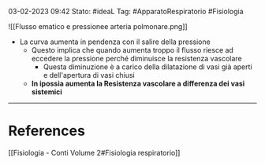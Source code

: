 03-02-2023 09:42
Stato: #ideaL 
Tag: #ApparatoRespiratorio #Fisiologia 

![[Flusso ematico e pressionee arteria polmonare.png]]
- La curva aumenta in pendenza con il salire della pressione
    - Questo implica che quando aumenta troppo il flusso riesce ad eccedere la pressione perché diminuisce la resistenza vascolare
        - Questa diminuzione è a carico della dilatazione di vasi già aperti e dell'apertura di vasi chiusi
    - **In ipossia aumenta la Resistenza vascolare a differenza dei vasi sistemici**



---
# References 
[[Fisiologia  - Conti Volume 2#Fisiologia respiratorio]]
